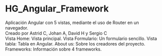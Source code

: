 # HG_Angular_Framework
Aplicación Angular con 5 vistas, mediante el uso de Router en un navegador. 
<br>
Creado por Astrid C, Johan A, David H y Sergio C
<br>
Vista Home: Vista principal.
Vista Formulario: Un formulario sencillo.
Vista tabla: Tabla en Angular.
About us: Sobre los creadores del proyecto.
Frameworks: Información sobre 4 frameworks.
